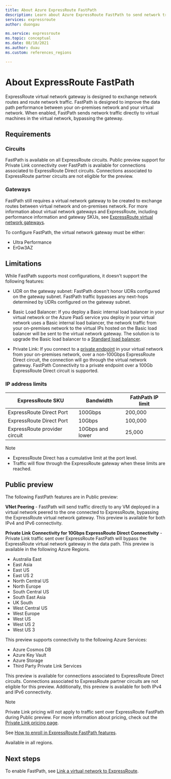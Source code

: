 ```yaml
---
title: About Azure ExpressRoute FastPath
description: Learn about Azure ExpressRoute FastPath to send network traffic by bypassing the gateway
services: expressroute
author: duongau

ms.service: expressroute
ms.topic: conceptual
ms.date: 08/10/2021
ms.author: duau
ms.custom: references_regions

---
```

# About ExpressRoute FastPath

ExpressRoute virtual network gateway is designed to exchange network routes and route network traffic. FastPath is designed to improve the data path performance between your on-premises network and your virtual network. When enabled, FastPath sends network traffic directly to virtual machines in the virtual network, bypassing the gateway.

## Requirements

### Circuits

FastPath is available on all ExpressRoute circuits. Public preview support for Private Link connectivity over FastPath is available for connections associated to ExpressRoute Direct circuits. Connections associated to ExpressRoute partner circuits are not eligible for the preview.

### Gateways

FastPath still requires a virtual network gateway to be created to exchange routes between virtual network and on-premises network. For more information about virtual network gateways and ExpressRoute, including performance information and gateway SKUs, see [ExpressRoute virtual network gateways](expressroute-about-virtual-network-gateways.md).

To configure FastPath, the virtual network gateway must be either:

* Ultra Performance
* ErGw3AZ

## Limitations

While FastPath supports most configurations, it doesn't support the following features:

* UDR on the gateway subnet: FastPath doesn't honor UDRs configured on the gateway subnet. FastPath traffic bypasses any next-hops determined by UDRs configured on the gateway subnet.

* Basic Load Balancer: If you deploy a Basic internal load balancer in your virtual network or the Azure PaaS service you deploy in your virtual network uses a Basic internal load balancer, the network traffic from your on-premises network to the virtual IPs hosted on the Basic load balancer will be sent to the virtual network gateway. The solution is to upgrade the Basic load balancer to a [Standard load balancer](../load-balancer/load-balancer-overview.md).

* Private Link: If you connect to a [private endpoint](../private-link/private-link-overview.md) in your virtual network from your on-premises network, over a non-100Gbps ExpressRoute Direct circuit, the connection will go through the virtual network gateway. FastPath Connectivity to a private endpoint over a 100Gb ExpressRoute Direct circuit is supported.

### IP address limits

| ExpressRoute SKU | Bandwidth | FathPath IP limit |
| -- | -- | -- |
| ExpressRoute Direct Port | 100Gbps | 200,000 |
| ExpressRoute Direct Port | 10Gbps | 100,000 |
| ExpressRoute provider circuit | 10Gbps and lower | 25,000 |

> [!NOTE]
> * ExpressRoute Direct has a cumulative limit at the port level.
> * Traffic will flow through the ExpressRoute gateway when these limits are reached.
>

## Public preview

The following FastPath features are in Public preview:

**VNet Peering** - FastPath will send traffic directly to any VM deployed in a virtual network peered to the one connected to ExpressRoute, bypassing the ExpressRoute virtual network gateway. This preview is available for both IPv4 and IPv6 connectivity.

**Private Link Connectivity for 10Gbps ExpressRoute Direct Connectivity** - Private Link traffic sent over ExpressRoute FastPath will bypass the ExpressRoute virtual network gateway in the data path.
This preview is available in the following Azure Regions.
- Australia East
- East Asia
- East US
- East US 2
- North Central US
- North Europe
- South Central US
- South East Asia
- UK South
- West Central US
- West Europe
- West US
- West US 2
- West US 3

This preview supports connectivity to the following Azure Services:
- Azure Cosmos DB
- Azure Key Vault
- Azure Storage
- Third Party Private Link Services

This preview is available for connections associated to ExpressRoute Direct circuits. Connections associated to ExpressRoute partner circuits are not eligible for this preview. Additionally, this preview is available for both IPv4 and IPv6 connectivity.

> [!NOTE]
> Private Link pricing will not apply to traffic sent over ExpressRoute FastPath during Public preview. For more information about pricing, check out the [Private Link pricing page](https://azure.microsoft.com/pricing/details/private-link/).
> 

See [How to enroll in ExpressRoute FastPath features](expressroute-howto-linkvnet-arm.md#enroll-in-expressroute-fastpath-features-preview).

Available in all regions.
 
## Next steps

To enable FastPath, see [Link a virtual network to ExpressRoute](expressroute-howto-linkvnet-arm.md#configure-expressroute-fastpath).

